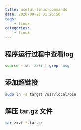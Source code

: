 ```yaml
---
title: useful-linux-commands
date: 2020-09-26 01:26:50
tags: 
    - linux
categories:
    - linux
---
```


<!-- more -->

## 程序运行过程中查看log



```bash
source *.sh  2>&1 | grep "msg"
```



## 添加超链接

```bash
sudo ln -s target /usr/local/bin
```

## 解压 tar.gz 文件

```bash
tar zxvf *.tar.gz
```






